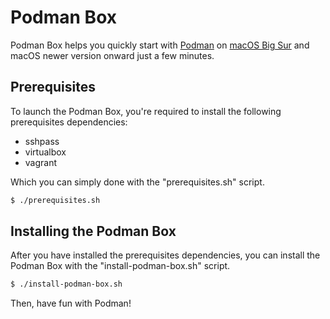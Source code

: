 # Podman Box

Podman Box helps you quickly start with [Podman](https://podman.io/) on [macOS Big Sur](https://www.apple.com/macos/big-sur/) and macOS newer version onward just a few minutes.

## Prerequisites

To launch the Podman Box, you're required to install the following prerequisites dependencies:
- sshpass
- virtualbox
- vagrant

Which you can simply done with the "prerequisites.sh" script.

```sh
$ ./prerequisites.sh
```

## Installing the Podman Box

After you have installed the prerequisites dependencies, you can install the Podman Box with the "install-podman-box.sh" script.

```sh
$ ./install-podman-box.sh
```

Then, have fun with Podman!